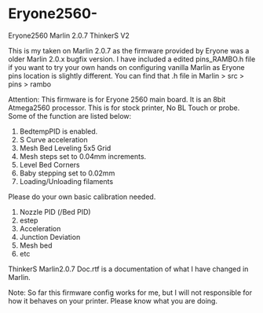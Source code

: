 # Eryone2560-
Eryone2560 Marlin 2.0.7 ThinkerS V2

This is my taken on Marlin 2.0.7 as the firmware provided by Eryone was a older Marlin 2.0.x bugfix version. 
I have included a edited pins_RAMBO.h file if you want to try your own hands on configuring vanilla Marlin as Eryone pins location is slightly different. 
You can find that .h file in Marlin > src > pins > rambo

Attention:
This firmware is for Eryone 2560 main board. It is an 8bit Atmega2560 processor. 
This is for stock printer, No BL Touch or probe. Some of the function are listed below:

1. BedtempPID is enabled. 
2. S Curve acceleration
3. Mesh Bed Leveling 5x5 Grid
4. Mesh steps set to 0.04mm increments. 
5. Level Bed Corners 
6. Baby stepping set to 0.02mm 
7. Loading/Unloading filaments

Please do your own basic calibration needed.
1. Nozzle PID (/Bed PID)
2. estep
3. Acceleration 
4. Junction Deviation 
5. Mesh bed 
6. etc


ThinkerS Marlin2.0.7 Doc.rtf is a documentation of what I have changed in Marlin. 

Note: 
So far this firmware config works for me, but I will not responsible for how it behaves on your printer. 
Please know what you are doing. 
